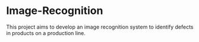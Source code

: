 # Image-Recognition
This project aims to develop an image recognition system to identify defects in products on a production line.
